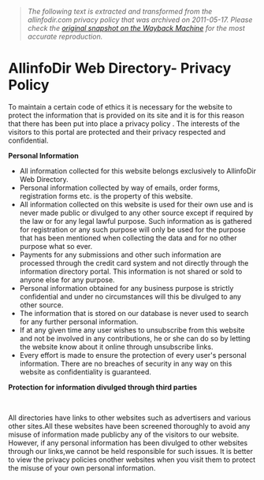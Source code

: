 > *The following text is extracted and transformed from the allinfodir.com privacy policy that was archived on 2011-05-17. Please check the [original snapshot on the Wayback Machine](https://web.archive.org/web/20110517215202id_/http%3A//www.allinfodir.com/privacy.php) for the most accurate reproduction.*

# AllinfoDir Web Directory- Privacy Policy

To maintain a certain code of ethics it is necessary for the website to protect the information that is provided on its site and it is for this reason that there has been put into place a privacy policy . The interests of the visitors to this portal are protected and their privacy respected and confidential.

 **Personal Information**

  * All information collected for this website belongs exclusively to AllinfoDir Web Directory. 
  * Personal information collected by way of emails, order forms, registration forms etc. is the property of this website.
  * All information collected on this website is used for their own use and is never made public or divulged to any other source except if required by the law or for any legal lawful purpose. Such information as is gathered for registration or any such purpose will only be used for the purpose that has been mentioned when collecting the data and for no other purpose what so ever. 
  * Payments for any submissions and other such information are processed through the credit card system and not directly through the information directory portal. This information is not shared or sold to anyone else for any purpose. 
  * Personal information obtained for any business purpose is strictly confidential and under no circumstances will this be divulged to any other source. 
  * The information that is stored on our database is never used to search for any further personal information. 
  * If at any given time any user wishes to unsubscribe from this website and not be involved in any contributions, he or she can do so by letting the website know about it online through unsubscribe links. 
  * Every effort is made to ensure the protection of every user's personal information. There are no breaches of security in any way on this website as confidentiality is guaranteed. 



**Protection for information divulged through third parties**

      

All directories have links to other websites such as advertisers and various other sites.All these websites have been screened thoroughly to avoid any misuse of information made publicby any of the visitors to our website. However, if any personal information has been divulged to other websites through our links,we cannot be held responsible for such issues. It is better to view the privacy policies onother websites when you visit them to protect the misuse of your own personal information.
